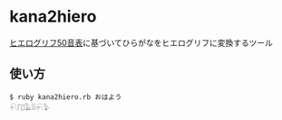 # kana2hiero

[ヒエログリフ50音表](http://www.geocities.jp/p451640/moji/skm/gjo/gjo_16.html)に基づいてひらがなをヒエログリフに変換するツール

## 使い方

```
$ ruby kana2hiero.rb おはよう
𓍯𓉔𓄿𓇌𓍯𓅱
```

